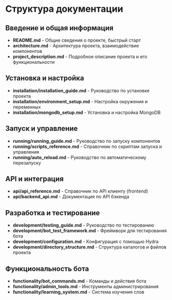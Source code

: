 # Структура документации

## Введение и общая информация
- **README.md** - Общие сведения о проекте, быстрый старт
- **architecture.md** - Архитектура проекта, взаимодействие компонентов
- **project_description.md** - Подробное описание проекта и его функциональности

## Установка и настройка
- **installation/installation_guide.md** - Руководство по установке проекта
- **installation/environment_setup.md** - Настройка окружения и переменных
- **installation/mongodb_setup.md** - Установка и настройка MongoDB

## Запуск и управление
- **running/running_guide.md** - Руководство по запуску компонентов
- **running/scripts_reference.md** - Справочник по скриптам запуска и управления
- **running/auto_reload.md** - Руководство по автоматическому перезапуску

## API и интеграция
- **api/api_reference.md** - Справочник по API клиенту (frontend)
- **api/backend_api.md** - Документация по API бэкенда

## Разработка и тестирование
- **development/testing_guide.md** - Руководство по тестированию
- **development/bot_test_framework.md** - Фреймворк для тестирования бота
- **development/configuration.md** - Конфигурация с помощью Hydra
- **development/directory_structure.md** - Структура каталогов и файлов проекта

## Функциональность бота
- **functionality/bot_commands.md** - Команды и действия бота
- **functionality/admin_tools.md** - Инструменты администрирования
- **functionality/learning_system.md** - Система изучения слов